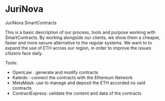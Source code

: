 # JuriNova
JuriNova SmartContracts


This is a basic description of our process, tools and purpose working with SmartContracts. By working alongside our clients, we show them a cheaper, faster and more secure alternative to the regular systems. We want to to expand the use of ETH across our region, in order to improve the issues citizens face daily.

Tools: 
- OpenLaw : generate and modify contracts 
- Kaleido : connect the contracts with the Ethereum Network
- MetaMask: use to manage and deposit the ETH accorded no said contracts
- ContractExpress: validate the content and data of the contracts
